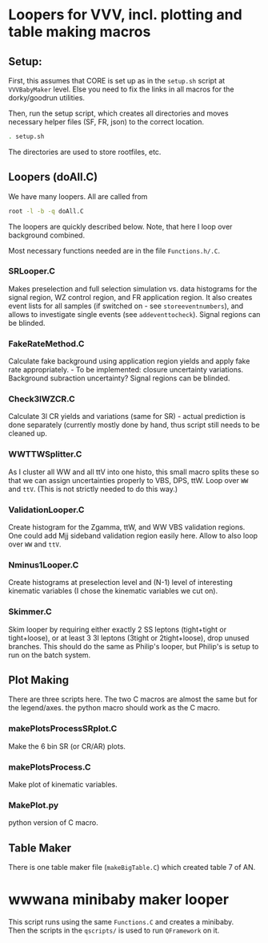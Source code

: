 # Loopers for VVV, incl. plotting and table making macros

## Setup:
First, this assumes that CORE is set up as in the `setup.sh` script at `VVVBabyMaker` level. Else you need to fix the links in all macros for the dorky/goodrun utilities.

Then, run the setup script, which creates all directories and moves necessary helper files (SF, FR, json) to the correct location.
``` bash
. setup.sh
```
The directories are used to store rootfiles, etc.

## Loopers (doAll.C)

We have many loopers.
All are called from
``` bash
root -l -b -q doAll.C
```

The loopers are quickly described below.
Note, that here I loop over background combined.

Most necessary functions needed are in the file `Functions.h/.C`.

### SRLooper.C

Makes preselection and full selection simulation vs. data histograms for the signal region, WZ control region, and FR application region.
It also creates event lists for all samples (if switched on - see `storeeventnumbers`), and allows to investigate single events (see `addeventtocheck`).
Signal regions can be blinded.

### FakeRateMethod.C

Calculate fake background using application region yields and apply fake rate appropriately. - To be implemented: closure uncertainty variations. Background subraction uncertainty?
Signal regions can be blinded.

### Check3lWZCR.C

Calculate 3l CR yields and variations (same for SR) - actual prediction is done separately (currently mostly done by hand, thus script still needs to be cleaned up.

### WWTTWSplitter.C

As I cluster all WW and all ttV into one histo, this small macro splits these so that we can assign uncertainties properly to VBS, DPS, ttW.
Loop over `WW` and `ttV`.
(This is not strictly needed to do this way.)

### ValidationLooper.C

Create histogram for the Zgamma, ttW, and WW VBS validation regions. One could add Mjj sideband validation region easily here.
Allow to also loop over `WW` and `ttV`.

### Nminus1Looper.C

Create histograms at preselection level and (N-1) level of interesting kinematic variables (I chose the kinematic variables we cut on).

### Skimmer.C

Skim looper by requiring either exactly 2 SS leptons (tight+tight or tight+loose), or at least 3 3l leptons (3tight or 2tight+loose), drop unused branches.
This should do the same as Philip's looper, but Philip's is setup to run on the batch system.

## Plot Making

There are three scripts here. The two C macros are almost the same but for the legend/axes. the python macro should work as the C macro.

### makePlotsProcessSRplot.C

Make the 6 bin SR (or CR/AR) plots.

### makePlotsProcess.C

Make plot of kinematic variables.

### MakePlot.py

python version of C macro.


## Table Maker

There is one table maker file (`makeBigTable.C`) which created table 7 of AN.

# wwwana minibaby maker looper

This script runs using the same `Functions.C` and creates a minibaby.  
Then the scripts in the `qscripts/` is used to run `QFramework` on it.

